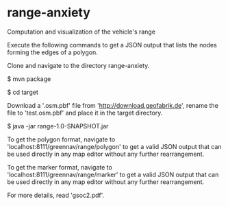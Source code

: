 # range-anxiety
Computation and visualization of the vehicle's range

Execute the following commands to get a JSON output that lists the nodes forming the edges of a polygon.
 
Clone and navigate to the directory range-anxiety.

$ mvn package

$ cd target

Download a '.osm.pbf' file from 'http://download.geofabrik.de', rename the file to 'test.osm.pbf' and place it in the target directory.

$ java -jar range-1.0-SNAPSHOT.jar

To get the polygon format,
navigate to 'localhost:8111/greennav/range/polygon' to get a valid JSON output that can be used directly in any map editor without any further rearrangement.

To get the marker format,
navigate to 'localhost:8111/greennav/range/marker' to get a valid JSON output that can be used directly in any map editor without any further rearrangement.

For more details, read 'gsoc2.pdf'. 
